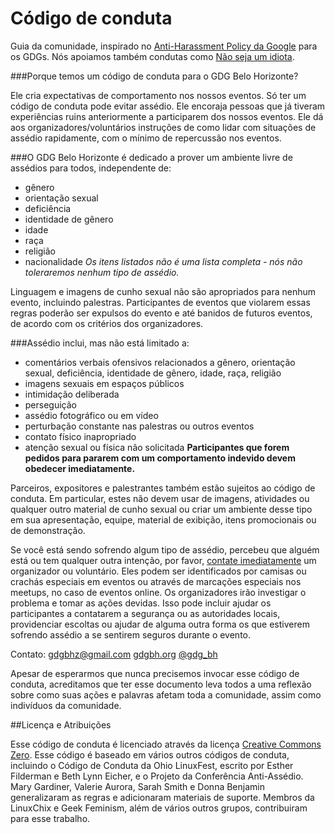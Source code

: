 # Código de conduta

Guia da comunidade, inspirado no [Anti-Harassment Policy da Google](https://support.google.com/developergroups/answer/3340512?hl=en&ref_topic=3340510) para os GDGs. Nós apoiamos também condutas como [Não seja um idiota](https://meta.wikimedia.org/wiki/Don%27t_be_a_jerk).

###Porque temos um código de conduta para o GDG Belo Horizonte?

Ele cria expectativas de comportamento nos nossos eventos. Só ter um código de conduta pode evitar assédio.
Ele encoraja pessoas que já tiveram experiências ruins anteriormente a participarem dos nossos eventos.
Ele dá aos organizadores/voluntários instruções de como lidar com situações de assédio rapidamente, com o mínimo de repercussão nos eventos.

###O GDG Belo Horizonte é dedicado a prover um ambiente livre de assédios para todos, independente de:

- gênero
- orientação sexual
- deficiência
- identidade de gênero
- idade
- raça
- religião
- nacionalidade
*Os itens listados não é uma lista completa - nós não toleraremos nenhum tipo de assédio.*

Linguagem e imagens de cunho sexual não são apropriados para nenhum evento, incluindo palestras. Participantes de eventos que violarem essas regras poderão ser expulsos do evento e até banidos de futuros eventos, de acordo com os critérios dos organizadores.

###Assédio inclui, mas não está limitado a:

- comentários verbais ofensivos relacionados a gênero, orientação sexual, deficiência, identidade de gênero, idade, raça, religião
- imagens sexuais em espaços públicos
- intimidação deliberada
- perseguição
- assédio fotográfico ou em vídeo
- perturbação constante nas palestras ou outros eventos
- contato físico inapropriado
- atenção sexual ou física não solicitada
**Participantes que forem pedidos para pararem com um comportamento indevido devem obedecer imediatamente.**

Parceiros, expositores e palestrantes também estão sujeitos ao código de conduta. Em particular, estes não devem usar de imagens, atividades ou qualquer outro material de cunho sexual ou criar um ambiente desse tipo em sua apresentação, equipe, material de exibição, itens promocionais ou de demonstração.

Se você está sendo sofrendo algum tipo de assédio, percebeu que alguém está ou tem qualquer outra intenção, por favor, [contate imediatamente](mailto:gdgbhz@gmail.com) um organizador ou voluntário. Eles podem ser identificados por camisas ou crachás especiais em eventos ou através de marcações especiais nos meetups, no caso de eventos online. Os organizadores irão investigar o problema e tomar as ações devidas. Isso pode incluir ajudar os participantes a contatarem a segurança ou as autoridades locais, providenciar escoltas ou ajudar de alguma outra forma os que estiverem sofrendo assédio a se sentirem seguros durante o evento.

Contato:
[gdgbhz@gmail.com](mailto:gdgbhz@gmail.com)
[gdgbh.org](http://gdgbh.org)
[@gdg_bh](http://twitter.com/gdg_bh)

Apesar de esperarmos que nunca precisemos invocar esse código de conduta, acreditamos que ter esse documento leva todos a uma reflexão sobre como suas ações e palavras afetam toda a comunidade, assim como indivíduos da comunidade.

##Licença e Atribuições

Esse código de conduta é licenciado através da licença [Creative Commons Zero](https://creativecommons.org/publicdomain/zero/1.0/). Esse código é baseado em vários outros códigos de conduta, incluindo o Código de Conduta da Ohio LinuxFest, escrito por Esther Filderman e Beth Lynn Eicher, e o Projeto da Conferência Anti-Assédio. Mary Gardiner, Valerie Aurora, Sarah Smith e Donna Benjamin generalizaram as regras e adicionaram materiais de suporte. Membros da LinuxChix e Geek Feminism, além de vários outros grupos, contribuiram para esse trabalho.
